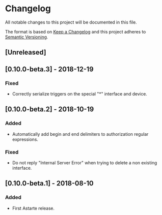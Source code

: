 # Changelog
All notable changes to this project will be documented in this file.

The format is based on [Keep a Changelog](http://keepachangelog.com/en/1.0.0/)
and this project adheres to [Semantic Versioning](http://semver.org/spec/v2.0.0.html).

## [Unreleased]

## [0.10.0-beta.3] - 2018-12-19
### Fixed
- Correctly serialize triggers on the special "*" interface and device.

## [0.10.0-beta.2] - 2018-10-19
### Added
- Automatically add begin and end delimiters to authorization regular expressions.

### Fixed
- Do not reply "Internal Server Error" when trying to delete a non existing interface.

## [0.10.0-beta.1] - 2018-08-10
### Added
- First Astarte release.

